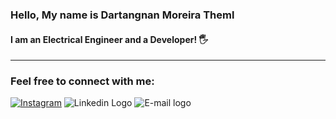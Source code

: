 ### Hello, My name is Dartangnan Moreira Theml

#### I am an Electrical Engineer and a Developer! 🖐

<hr>

### Feel free to connect with me:

[![Instagram][1.2]][1]
![Linkedin Logo](https://img.icons8.com/ios-glyphs/30/000000/linkedin.png)
![E-mail logo](https://img.icons8.com/ios-glyphs/30/000000/gmail.png)

[1.2]: https://img.icons8.com/material-outlined/32/000000/instagram-new--v2.png "Instagram Logo"
[1]: www.instagram.com/dartangnantheml
